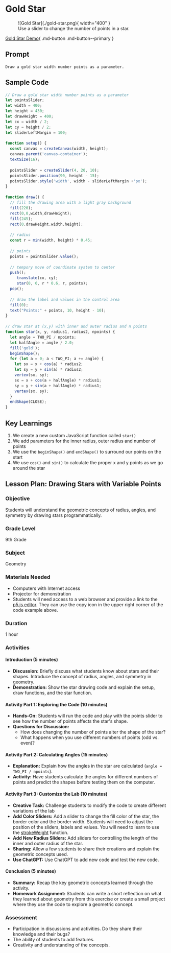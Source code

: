 # Gold Star

<figure markdown>
  ![Gold Star](./gold-star.png){ width="400" }
  <figcaption>Use a slider to change the number of points in a star.</figcaption>
</figure>


[Gold Star Demo](./gold-star.html){ .md-button .md-button--primary }

## Prompt

```linenums="0"
Draw a gold star width number points as a parameter.
```

## Sample Code

```js
// Draw a gold star width number points as a parameter
let pointsSlider;
let width = 400;
let height = 430;
let drawHeight = 400;
let cx = width / 2;
let cy = height / 2;
let sliderLeftMargin = 100;

function setup() {
  const canvas = createCanvas(width, height);
  canvas.parent('canvas-container');
  textSize(16);

  pointsSlider = createSlider(4, 20, 10);
  pointsSlider.position(90, height - 15);
  pointsSlider.style('width', width - sliderLeftMargin +'px');
}

function draw() {
  // fill the drawing area with a light gray background
  fill(220);
  rect(0,0,width,drawHeight);
  fill(245);
  rect(0,drawHeight,width,height);

  // radius
  const r = min(width, height) * 0.45;

  // points
  points = pointsSlider.value();

  // tempory move of coordinate system to center
  push();
     translate(cx, cy);
     star(0, 0, r * 0.6, r, points);
  pop();
  
  // draw the label and values in the control area
  fill(0);
  text("Points:" + points, 10, height - 10);
}

// draw star at (x,y) with inner and outer radius and n points
function star(x, y, radius1, radius2, npoints) {
  let angle = TWO_PI / npoints;
  let halfAngle = angle / 2.0;
  fill('gold');
  beginShape();
  for (let a = 0; a < TWO_PI; a += angle) {
    let sx = x + cos(a) * radius2;
    let sy = y + sin(a) * radius2;
    vertex(sx, sy);
    sx = x + cos(a + halfAngle) * radius1;
    sy = y + sin(a + halfAngle) * radius1;
    vertex(sx, sy);
  }
  endShape(CLOSE);
}

```

## Key Learnings

1. We create a new custom JavaScript function called ```star()```
2. We add parameters for the inner radius, outer radius and number of points
3. We use the ```beginShape()``` and ```endShape()``` to surround our points on the start
4. We use ```cos()``` and ```sin()``` to calculate the proper x and y points as we go around the star

## Lesson Plan: Drawing Stars with Variable Points


### Objective
Students will understand the geometric concepts of radius, angles, and symmetry by drawing stars programmatically.

### Grade Level
9th Grade

### Subject
Geometry

### Materials Needed
- Computers with Internet access
- Projector for demonstration
- Students will need access to a web browser and provide a link to the [p5.js editor](https://editor.p5js.org/).
They can use the copy icon in the upper right corner of the code example above.

### Duration

1 hour

### Activities

#### Introduction (5 minutes)
- **Discussion:** Briefly discuss what students know about stars and their shapes. Introduce the concept of radius, angles, and symmetry in geometry.
- **Demonstration:** Show the star drawing code and explain the setup, draw functions, and the star function.

#### Activity Part 1: Exploring the Code (10 minutes)
- **Hands-On:** Students will run the code and play with the points slider to see how the number of points affects the star's shape.
- **Questions for Discussion:** 
  - How does changing the number of points alter the shape of the star?
  - What happens when you use different numbers of points (odd vs. even)?

#### Activity Part 2: Calculating Angles (15 minutes)

- **Explanation:** Explain how the angles in the star are calculated (`angle = TWO_PI / npoints`).
- **Activity:** Have students calculate the angles for different numbers of points and predict the shapes before testing them on the computer.

#### Activity Part 3: Customize the Lab (10 minutes)

- **Creative Task:** Challenge students to modify the code to create different variations of the lab
- **Add Color Sliders:** Add a slider to change the fill color of the star, the border color and the border width.  Students will
need to adjust the position of the sliders, labels and values.
You will need to learn to use the [strokeWeight](https://p5js.org/reference/#/p5/strokeWeight) function.
- **Add New Radius Sliders:** Add sliders for controlling the length of the inner and outer radius of the star.
- **Sharing:** Allow a few students to share their creations and explain the geometric concepts used.
- **Use ChatGPT:** Use ChatGPT to add new code and test the new code.

#### Conclusion (5 minutes)

- **Summary:** Recap the key geometric concepts learned through the activity.
- **Homework Assignment:** Students can write a short reflection on what they learned about geometry from this exercise or create a small project where they use the code to explore a geometric concept.

### Assessment

- Participation in discussions and activities.  Do they share their knowledge and their bugs?
- The ability of students to add features.
- Creativity and understanding of the concepts.

